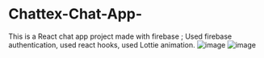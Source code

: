 # Chattex-Chat-App-
This is a React chat app project made with firebase ;
Used firebase authentication, used react hooks, used Lottie animation.
![image](https://github.com/sakettt07/Chattex-Chat-App-/assets/127855345/b7f4e7b9-204a-4b34-859f-4fc3853a640f)
![image](https://github.com/sakettt07/Chattex-Chat-App-/assets/127855345/4d24e33e-2d9d-4165-86ae-000ead4ddceb)
